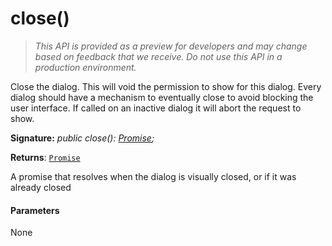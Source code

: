 # close()

> _This API is provided as a preview for developers and may change based on feedback that we receive.  Do not use this API in a production environment._

Close the dialog. This will void the permission to show for this dialog. Every dialog should have a mechanism to eventually close to avoid blocking the user interface. If called on an inactive dialog it will abort the request to show.

**Signature:** _public close(): [Promise](../../web-apis.api/class/promise.md)<void>;_

**Returns**: [`Promise`](../../web-apis.api/class/promise.md)<void>



A promise that resolves when the dialog is visually closed, or if it was already closed

#### Parameters
None


